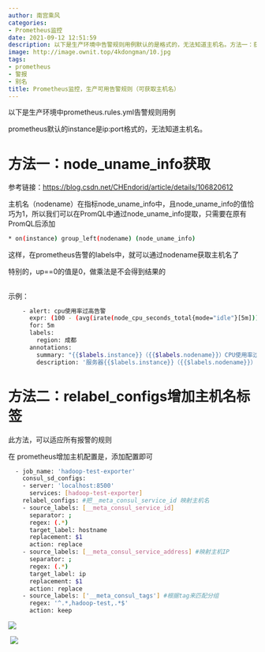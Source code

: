 ```yaml
---
author: 南宫乘风
categories:
- Prometheus监控
date: 2021-09-12 12:51:59
description: 以下是生产环境中告警规则用例默认的是格式的，无法知道主机名。方法一：获取参考链接：主机名在指标中，且的值恰巧为，所以我们可以在中通过提取，只需要在原有后添加这样，在告警的中，就可以通过获取主机名了特别。。。。。。。
image: http://image.ownit.top/4kdongman/10.jpg
tags:
- prometheus
- 警报
- 别名
title: Prometheus监控，生产可用告警规则（可获取主机名）
---
```


<!--more-->

以下是生产环境中prometheus.rules.yml告警规则用例

prometheus默认的instance是ip:port格式的，无法知道主机名。

# 方法一：node\_uname\_info获取

参考链接：<https://blog.csdn.net/CHEndorid/article/details/106820612>

主机名（nodename）在指标node\_uname\_info中，且node\_uname\_info的值恰巧为1，所以我们可以在PromQL中通过node\_uname\_info提取，只需要在原有PromQL后添加

```bash
* on(instance) group_left(nodename) (node_uname_info)
```

这样，在prometheus告警的labels中，就可以通过nodename获取主机名了

特别的，up==0的值是0，做乘法是不会得到结果的

##   
示例：

```bash
    - alert: cpu使用率过高告警
      expr: (100 - (avg(irate(node_cpu_seconds_total{mode="idle"}[5m])) by(instance)* 100))* on(instance) group_left(nodename) (node_uname_info) > 85
      for: 5m
      labels:
        region: 成都
      annotations:
        summary: "{{$labels.instance}}（{{$labels.nodename}}）CPU使用率过高！"
        description: '服务器{{$labels.instance}}（{{$labels.nodename}}）CPU使用率超过85%(目前使用:{{printf "%.2f" $value}}%)'
```

# 方法二：relabel\_configs增加主机名标签

此方法，可以适应所有报警的规则

在 prometheus增加主机配置是，添加配置即可

```bash
  - job_name: 'hadoop-test-exporter'
    consul_sd_configs:
    - server: 'localhost:8500'
      services: [hadoop-test-exporter]
    relabel_configs: #把__meta_consul_service_id 映射主机名
    - source_labels: [__meta_consul_service_id]
      separator: ;
      regex: (.*)
      target_label: hostname
      replacement: $1
      action: replace
    - source_labels: [__meta_consul_service_address] #映射主机IP
      separator: ;
      regex: (.*)
      target_label: ip
      replacement: $1
      action: replace
    - source_labels: ['__meta_consul_tags'] #根据tag来匹配分组
      regex: '^.*,hadoop-test,.*$'
      action: keep
```

![](http://image.ownit.top/csdn/20210912125024499.png)

 ![](http://image.ownit.top/csdn/20210912125048533.png)